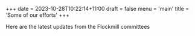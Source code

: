 +++
date = 2023-10-28T10:22:14+11:00
draft = false
menu = 'main'
title = 'Some of our efforts'
+++

Here are the latest updates from the Flockmill committees
